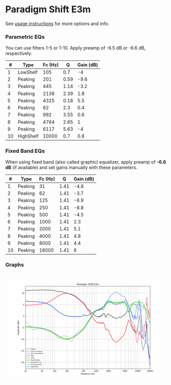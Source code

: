 # Paradigm Shift E3m
See [usage instructions](https://github.com/jaakkopasanen/AutoEq#usage) for more options and info.

### Parametric EQs
You can use filters 1-5 or 1-10. Apply preamp of -6.5 dB or -6.6 dB, respectively.

|   # | Type      |   Fc (Hz) |    Q |   Gain (dB) |
|-----|-----------|-----------|------|-------------|
|   1 | LowShelf  |       105 | 0.7  |        -4   |
|   2 | Peaking   |       201 | 0.59 |        -9.6 |
|   3 | Peaking   |       445 | 1.14 |        -3.2 |
|   4 | Peaking   |      2138 | 2.39 |         1.8 |
|   5 | Peaking   |      4325 | 0.18 |         5.5 |
|   6 | Peaking   |        62 | 2.3  |         0.4 |
|   7 | Peaking   |       992 | 3.55 |         0.6 |
|   8 | Peaking   |      4764 | 2.65 |         1   |
|   9 | Peaking   |      6117 | 5.63 |        -4   |
|  10 | HighShelf |     10000 | 0.7  |         0.8 |

### Fixed Band EQs
When using fixed band (also called graphic) equalizer, apply preamp of **-6.6 dB** (if available) and set gains manually with these parameters.

|   # | Type    |   Fc (Hz) |    Q |   Gain (dB) |
|-----|---------|-----------|------|-------------|
|   1 | Peaking |        31 | 1.41 |        -4.8 |
|   2 | Peaking |        62 | 1.41 |        -3.7 |
|   3 | Peaking |       125 | 1.41 |        -6.9 |
|   4 | Peaking |       250 | 1.41 |        -8.8 |
|   5 | Peaking |       500 | 1.41 |        -4.5 |
|   6 | Peaking |      1000 | 1.41 |         2.3 |
|   7 | Peaking |      2000 | 1.41 |         5.1 |
|   8 | Peaking |      4000 | 1.41 |         4.8 |
|   9 | Peaking |      8000 | 1.41 |         4.4 |
|  10 | Peaking |     16000 | 1.41 |         6   |

### Graphs
![](./Paradigm%20Shift%20E3m.png)
